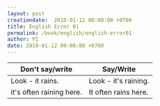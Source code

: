 ```yaml
---
layout: post
creationdate:  2018-01-12 00:00:00 +0700
title: English Error 01
permalink: /book/english/english-error01
author: PI
date: 2018-01-12 00:00:00 +0700
---
```


| Don't say/write | Say/Write |
|------|------|
|Look - it rains. | Look - it's raining. |
|it's often raining here. | It often rains here. |
